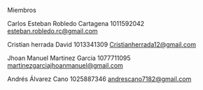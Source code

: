 Miembros

Carlos Esteban Robledo Cartagena
1011592042
esteban.robledo.rc@gmail.com

Cristian herrada David 
1013341309
Cristianherrada12@gmail.com 

Jhoan Manuel Martinez Garcia
1077711095
martinezgarciajhoanmanuel@gmail.com 

Andrés Álvarez Cano 
1025887346
andrescano7182@gmail.com 
